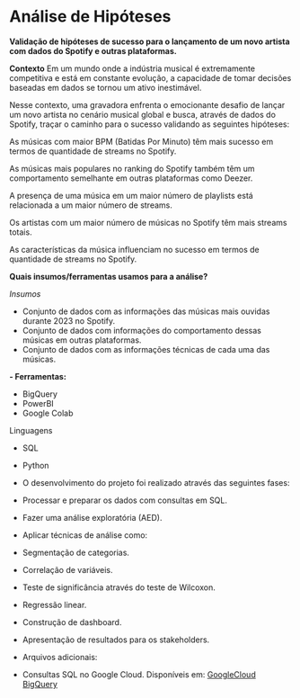 # Análise de Hipóteses  

 **Validação de hipóteses de sucesso para o lançamento de um novo artista com dados do Spotify e outras plataformas.**

 **Contexto**
 Em um mundo onde a indústria musical é extremamente competitiva e está em constante evolução, a capacidade de tomar decisões baseadas em dados se tornou um ativo inestimável.
 
 Nesse contexto, uma gravadora enfrenta o emocionante desafio de lançar um novo artista no cenário musical global e busca, através de dados do Spotify, traçar o caminho para o sucesso validando as seguintes hipóteses:

 As músicas com maior BPM (Batidas Por Minuto) têm mais sucesso em termos de quantidade de streams no Spotify.

 As músicas mais populares no ranking do Spotify também têm um comportamento semelhante em outras plataformas como Deezer.

 A presença de uma música em um maior número de playlists está relacionada a um maior número de streams.

 Os artistas com um maior número de músicas no Spotify têm mais streams totais.

 As características da música influenciam no sucesso em termos de quantidade de streams no Spotify.

 **Quais insumos/ferramentas usamos para a análise?**
 
 *Insumos*

 - Conjunto de dados com as informações das músicas mais ouvidas durante 2023 no Spotify.
 - Conjunto de dados com informações do comportamento dessas músicas em outras plataformas.
 - Conjunto de dados com as informações técnicas de cada uma das músicas.

 **- Ferramentas:**

 - BigQuery
 - PowerBI
 - Google Colab

 Linguagens

 - SQL
 - Python

 - O desenvolvimento do projeto foi realizado através das seguintes fases:

 - Processar e preparar os dados com consultas em SQL.
 - Fazer uma análise exploratória (AED).
 - Aplicar técnicas de análise como:
 - Segmentação de categorias.
 - Correlação de variáveis.
 - Teste de significância através do teste de Wilcoxon.
 - Regressão linear.
 - Construção de dashboard.
 - Apresentação de resultados para os stakeholders.
 - Arquivos adicionais:
 - Consultas SQL no Google Cloud. Disponíveis em: [GoogleCloud BigQuery](https://console.cloud.google.com/bigquery?ws=!1m4!1m3!3m2!1shipoteses-projeto2!2sprojeto2&pli=1&project=projeto2hipoteses-420119&supportedpurview=project)

 